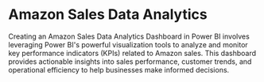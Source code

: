 # Amazon Sales Data Analytics
Creating an Amazon Sales Data Analytics Dashboard in Power BI involves leveraging Power BI's powerful visualization tools to analyze and monitor key performance indicators (KPIs) related to Amazon sales. This dashboard provides actionable insights into sales performance, customer trends, and operational efficiency to help businesses make informed decisions.
